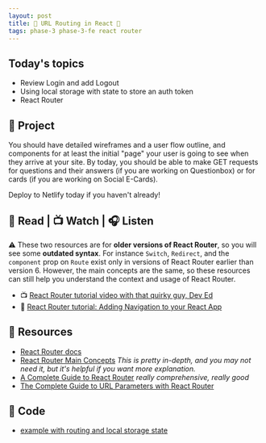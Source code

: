 ```yaml
---
layout: post
title: 🦊 URL Routing in React 🦊
tags: phase-3 phase-3-fe react router
---
```


## Today's topics

- Review Login and add Logout
- Using local storage with state to store an auth token
- React Router

## 🎯 Project

You should have detailed wireframes and a user flow outline, and components for at least the initial "page" your user is going to see when they arrive at your site. By today, you should be able to make GET requests for questions and their answers (if you are working on Questionbox) or for cards (if you are working on Social E-Cards).

Deploy to Netlify today if you haven't already!

## 📖 Read | 📺 Watch | 🎧 Listen

⚠️ These two resources are for **older versions of React Router**, so you will see some **outdated syntax**. For instance `Switch`, `Redirect`, and the `component` prop on `Route` exist only in versions of React Router earlier than version 6. However, the main concepts are the same, so these resources can still help you understand the context and usage of React Router.

- 📺 [React Router tutorial video with that quirky guy, Dev Ed](https://www.youtube.com/watch?v=Law7wfdg_ls)
- 📖 [React Router tutorial: Adding Navigation to your React App](https://faun.pub/react-router-tutorial-adding-navigation-to-your-react-app-8cd8d0dacc31)

## 🔖 Resources

- [React Router docs](https://reactrouter.com/en/main)
- [React Router Main Concepts](https://reactrouter.com/en/main/start/concepts) _This is pretty in-depth, and you may not need it, but it's helpful if you want more explanation._
- [A Complete Guide to React Router](https://ui.dev/react-router-tutorial/) _really comprehensive, really good_
- [The Complete Guide to URL Parameters with React Router](https://ui.dev/react-router-url-parameters/)

## 👾 Code

- [example with routing and local storage state](https://github.com/Momentum-Team-14/example-react-library)
